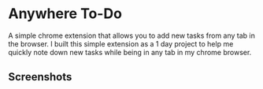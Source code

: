 # Anywhere To-Do
A simple chrome extension that allows you to add new tasks from any tab in the browser. 
I built this simple extension as a 1 day project to help me quickly note down new tasks while being in any tab in my chrome browser.

## Screenshots


